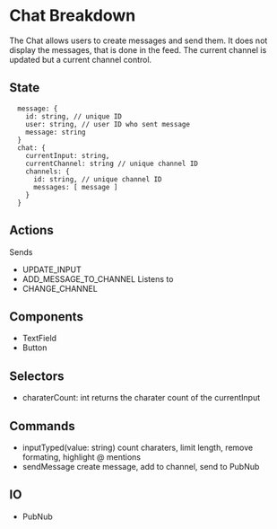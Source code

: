 # Chat Breakdown

The Chat allows users to create messages and send them. It does not display the
messages, that is done in the feed. The current channel is updated but a
current channel control.

## State
```
  message: {
    id: string, // unique ID
    user: string, // user ID who sent message
    message: string
  }
  chat: {
    currentInput: string,
    currentChannel: string // unique channel ID
    channels: {
      id: string, // unique channel ID
      messages: [ message ]
    }
  }
```

## Actions
Sends
- UPDATE_INPUT
- ADD_MESSAGE_TO_CHANNEL
Listens to
- CHANGE_CHANNEL

## Components
- TextField
- Button

## Selectors
- charaterCount: int
  returns the charater count of the currentInput 

## Commands
- inputTyped(value: string)
  count charaters, limit length, remove formating, highlight @ mentions
- sendMessage
  create message, add to channel, send to PubNub 

## IO
- PubNub